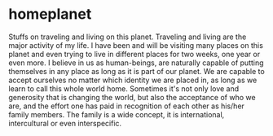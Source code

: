 # homeplanet
Stuffs on traveling and living on this planet.
Traveling and living are the major activity of my life. I have been and will be visiting many places on this planet and even trying to live in different places for two weeks, one year or even more.
I believe in us as human-beings, are naturally capable of putting themselves in any place as long as it is part of our planet. 
We are capable to accept ourselves no matter which identity we are placed in, as long as we learn to call this whole world home.
Sometimes it's not only love and generosity that is changing the world, but also the acceptance of who we are, and the effort one has paid in recognition of each other as his/her family members. 
The family is a wide concept, it is international, intercultural or even interspecific.
